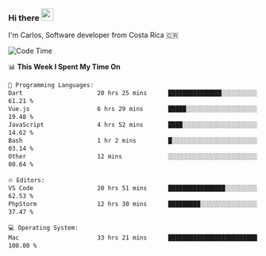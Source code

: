 ### Hi there <img src="https://media.giphy.com/media/hvRJCLFzcasrR4ia7z/giphy.gif" width="25px" height="25px">

I'm Carlos, Software developer from Costa Rica 🇨🇷

[//]: # (<a href="https://app.daily.dev/carum98"><img src="https://github.com/carum98/carum98/blob/main/devcard.svg" width="400" alt="Carlos Umaña Acevedo's Dev Card"/></a>)


<!--START_SECTION:waka-->
![Code Time](http://img.shields.io/badge/Code%20Time-12%2C663%20hrs%2038%20mins-blue)

📊 **This Week I Spent My Time On** 

```text
💬 Programming Languages: 
Dart                     20 hrs 25 mins      ███████████████░░░░░░░░░░   61.21 % 
Vue.js                   6 hrs 29 mins       █████░░░░░░░░░░░░░░░░░░░░   19.48 % 
JavaScript               4 hrs 52 mins       ████░░░░░░░░░░░░░░░░░░░░░   14.62 % 
Bash                     1 hr 2 mins         █░░░░░░░░░░░░░░░░░░░░░░░░   03.14 % 
Other                    12 mins             ░░░░░░░░░░░░░░░░░░░░░░░░░   00.64 % 

🔥 Editors: 
VS Code                  20 hrs 51 mins      ████████████████░░░░░░░░░   62.53 % 
PhpStorm                 12 hrs 30 mins      █████████░░░░░░░░░░░░░░░░   37.47 % 

💻 Operating System: 
Mac                      33 hrs 21 mins      █████████████████████████   100.00 % 
```


<!--END_SECTION:waka-->

